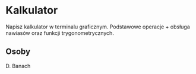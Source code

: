# Kalkulator

Napisz kalkulator w terminalu graficznym. 
Podstawowe operacje + obsługa nawiasów oraz funkcji trygonometrycznych.

## Osoby
D. Banach

